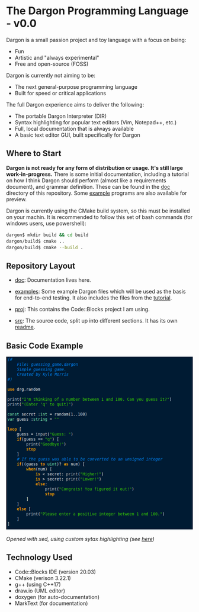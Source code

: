 # The Dargon Programming Language - v0.0

Dargon is a small passion project and toy language with a focus on being:

- Fun
- Artistic and "always experimental"
- Free and open-source (FOSS)

Dargon is currently not aiming to be:

- The next general-purpose programming language
- Built for speed or critical applications

The full Dargon experience aims to deliver the following:

- The portable Dargon Interpreter (DIR)
- Syntax highlighting for popular text editors (Vim, Notepad++, etc.)
- Full, local documentation that is always available
- A basic text editor GUI, built specifically for Dargon

## Where to Start

**Dargon is not ready for any form of distribution or usage. It's still large work-in-progress.** There is some initial documentation, including a tutorial on how I think Dargon should perform (almost like a requirements document), and grammar definition. These can be found in the [doc](doc) directory of this repository. Some [example](examples) programs are also available for preview. 

Dargon is currently using the CMake build system, so this must be installed on your machin. It is recommended to follow this set of bash commands (for windows users, use powershell): 

```bash
dargon$ mkdir build && cd build
dargon/build$ cmake ..
dargon/build$ cmake --build .
```

## Repository Layout

- [doc](doc): Documentation lives here.

- [examples](examples): Some example Dargon files which will be used as the basis for end-to-end testing. It also includes the files from the [tutorial](examples/tutorial).

- [proj](proj): This contains the Code::Blocks project I am using.

- [src](src): The source code, split up into different sections. It has its own [readme](src/README.md).

## Basic Code Example

![](res/img/main_example.png)

*Opened with xed, using custom sytax highlighting (see [here](res/text_highlighting))*

## Technology Used

- Code::Blocks IDE (version 20.03)
- CMake (verison 3.22.1)
- g++ (using C++17)
- draw.io (UML editor)
- doxygen (for auto-documentation)
- MarkText (for documentation)
